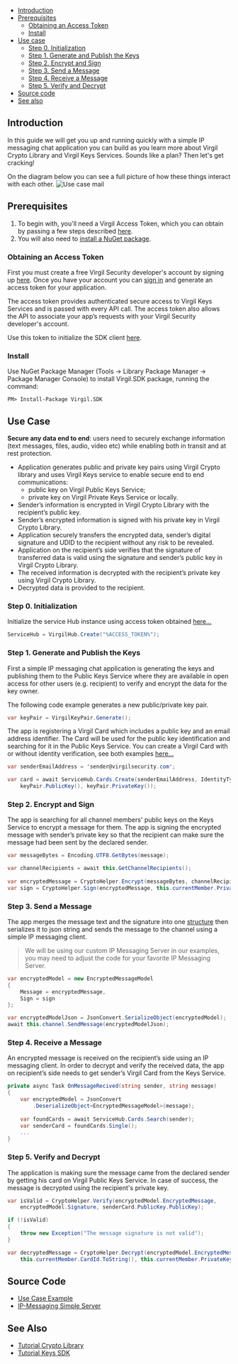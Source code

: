 - [Introduction](#introduction)
- [Prerequisites](#prerequisites)
    - [Obtaining an Access Token](#obtaining-an-access-token)
    - [Install](#install)
- [Use case](#use-case)
    - [Step 0. Initialization](#step-0-initialization)
    - [Step 1. Generate and Publish the Keys](#step-1-generate-and-publish-the-keys)
    - [Step 2. Encrypt and Sign](#step-2-encrypt-and-sign)
    - [Step 3. Send a Message](#step-3-send-a-message)
    - [Step 4. Receive a Message](#step-4-receive-a-message)
    - [Step 5. Verify and Decrypt](#step-5-verify-and-decrypt)
- [Source code](#source-code)
- [See also](#see-also)

## Introduction

In this guide we will get you up and running quickly with a simple IP messaging chat application you can build as you learn more about Virgil Crypto Library and Virgil Keys Services. Sounds like a plan? Then let's get cracking!

On the diagram below you can see a full picture of how these things interact with each other. ![Use case mail](https://raw.githubusercontent.com/VirgilSecurity/virgil/master/images/IPMessaging.jpg)

## Prerequisites

1. To begin with, you'll need a Virgil Access Token, which you can obtain by passing a few steps described [here](#obtaining-an-access-token).
2. You will also need to [install a NuGet package](#install).

### Obtaining an Access Token

First you must create a free Virgil Security developer's account by signing up [here](https://developer.virgilsecurity.com/account/signup). Once you have your account you can [sign in](https://developer.virgilsecurity.com/account/signin) and generate an access token for your application.

The access token provides authenticated secure access to Virgil Keys Services and is passed with every API call. The access token also allows the API to associate your app’s requests with your Virgil Security developer's account.

Use this token to initialize the SDK client [here](#step-0-initialization).

### Install

Use NuGet Package Manager (Tools -> Library Package Manager -> Package Manager Console) to install Virgil.SDK package, running the command:

```
PM> Install-Package Virgil.SDK
```

## Use Case
**Secure any data end to end**: users need to securely exchange information (text messages, files, audio, video etc) while enabling both in transit and at rest protection. 

- Application generates public and private key pairs using Virgil Crypto library and uses Virgil Keys service to enable secure end to end communications:
    - public key on Virgil Public Keys Service;
    - private key on Virgil Private Keys Service or locally.
- Sender’s information is encrypted in Virgil Crypto Library with the recipient’s public key.
- Sender’s encrypted information is signed with his private key in Virgil Crypto Library.
- Application securely transfers the encrypted data, sender’s digital signature and UDID to the recipient without any risk to be revealed.
- Application on the recipient’s side verifies that the signature of transferred data is valid using the signature and sender’s public key in Virgil Crypto Library.
- The received information is decrypted with the recipient’s private key using Virgil Crypto Library.
- Decrypted data is provided to the recipient.

### Step 0. Initialization

Initialize the service Hub instance using access token obtained [here...](#obtaining-an-access-token)

```csharp
ServiceHub = VirgilHub.Create("%ACCESS_TOKEN%");
```

### Step 1. Generate and Publish the Keys
First a simple IP messaging chat application is generating the keys and publishing them to the Public Keys Service where they are available in open access for other users (e.g. recipient) to verify and encrypt the data for the key owner.

The following code example generates a new public/private key pair.

```csharp
var keyPair = VirgilKeyPair.Generate();
```

The app is registering a Virgil Card which includes a public key and an email address identifier. The Card will be used for the public key identification and searching for it in the Public Keys Service. You can create a Virgil Card with or without identity verification, see both examples [here...](/api-docs/dot-net-csharp/keys-sdk#publish-a-virgil-card)  

```csharp
var senderEmailAddress = 'sender@virgilsecurity.com';

var card = await ServiceHub.Cards.Create(senderEmailAddress, IdentityType.Email, 
	keyPair.PublicKey(), keyPair.PrivateKey());
```

### Step 2. Encrypt and Sign
The app is searching for all channel members' public keys on the Keys Service to encrypt a message for them. The app is signing the encrypted message with sender’s private key so that the recipient can make sure the message had been sent by the declared sender.

```csharp
var messageBytes = Encoding.UTF8.GetBytes(message);

var channelRecipients = await this.GetChannelRecipients();
 
var encryptedMessage = CryptoHelper.Encrypt(messageBytes, channelRecipients);
var sign = CryptoHelper.Sign(encryptedMessage, this.currentMember.PrivateKey);
```

### Step 3. Send a Message
The app merges the message text and the signature into one [structure](https://github.com/VirgilSecurity/virgil-sdk-net/blob/master/Examples/Virgil.Examples.IPMessaging/EncryptedMessageModel.cs) then serializes it to json string and sends the message to the channel using a simple IP messaging client.

> We will be using our custom IP Messaging Server in our examples, you may need to adjust the code for your favorite IP Messaging Server.

```csharp
var encryptedModel = new EncryptedMessageModel
{
    Message = encryptedMessage,
    Sign = sign
};

var encryptedModelJson = JsonConvert.SerializeObject(encryptedModel);
await this.channel.SendMessage(encryptedModelJson);
```

### Step 4. Receive a Message
An encrypted message is received on the recipient’s side using an IP messaging client. 
In order to decrypt and verify the received data, the app on recipient’s side needs to get sender’s Virgil Card from the Keys Service.

```csharp
private async Task OnMessageRecived(string sender, string message)
{
	var encryptedModel = JsonConvert
		.DeserializeObject<EncryptedMessageModel>(message);
	
	var foundCards = await ServiceHub.Cards.Search(sender);
	var senderCard = foundCards.Single();
	...
}
```

### Step 5. Verify and Decrypt
The application is making sure the message came from the declared sender by getting his card on Virgil Public Keys Service. In case of success, the message is decrypted using the recipient's private key.

```csharp
var isValid = CryptoHelper.Verify(encryptedModel.EncryptedMessage, 
    encryptedModel.Signature, senderCard.PublicKey.PublicKey);

if (!isValid)
{
    throw new Exception("The message signature is not valid");
}

var decryptedMessage = CryptoHelper.Decrypt(encryptedModel.EncryptedMessage, 
    this.currentMember.CardId.ToString(), this.currentMember.PrivateKey);
```

## Source Code

* [Use Case Example](https://github.com/VirgilSecurity/virgil-sdk-net/tree/master/Examples/Virgil.Examples.IPMessaging)
* [IP-Messaging Simple Server](https://github.com/VirgilSecurity/virgil-sdk-javascript/tree/master/examples/ip-messaging/server)

## See Also

* [Tutorial Crypto Library](/api-docs/dot-net-csharp/crypto-library)
* [Tutorial Keys SDK](/api-docs/dot-net-csharp/keys-sdk)